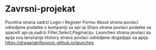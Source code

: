 # Zavrsni-projekat

Pocetna strana sadrzi Login i Register Formu
About strana povlaci odredjene podatke o kompaniji sa api-ja
Ships strana povlaci podatke sa spaceX api-ja,sadrzi Filter,Select,Paginaciju.
Launches strana povlaci sa apija sva lansiranja
History strana povlaci odredjene dogadjaje sa apija.
https://draganatrifunovic.github.io/launches
